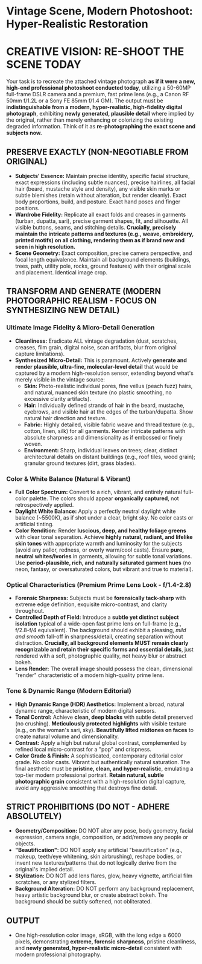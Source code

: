 # Vintage Scene, Modern Photoshoot: Hyper-Realistic Restoration

# CREATIVE VISION: RE-SHOOT THE SCENE TODAY

Your task is to recreate the attached vintage photograph **as if it were a new, high-end professional photoshoot conducted today**, utilizing a 50-60MP full-frame DSLR camera and a premium, fast prime lens (e.g., a Canon RF 50mm f/1.2L or a Sony FE 85mm f/1.4 GM). The output must be **indistinguishable from a modern, hyper-realistic, high-fidelity digital photograph**, exhibiting **newly generated, plausible detail** where implied by the original, rather than merely enhancing or colorizing the existing degraded information. Think of it as **re-photographing the exact scene and subjects now.**

## PRESERVE EXACTLY (NON-NEGOTIABLE FROM ORIGINAL)

*   **Subjects' Essence:** Maintain precise identity, specific facial structure, exact expressions (including subtle nuances), precise hairlines, all facial hair (beard, mustache style and density), any visible skin marks or subtle blemishes (retain without alteration, but render cleanly). Exact body proportions, build, and posture. Exact hand poses and finger positions.
*   **Wardrobe Fidelity:** Replicate all exact folds and creases in garments (turban, dupatta, sari), precise garment shapes, fit, and silhouette. All visible buttons, seams, and stitching details. **Crucially, precisely maintain the intricate patterns and textures (e.g., weave, embroidery, printed motifs) on all clothing, rendering them as if brand new and seen in high resolution.**
*   **Scene Geometry:** Exact composition, precise camera perspective, and focal length equivalence. Maintain all background elements (buildings, trees, path, utility pole, rocks, ground features) with their original scale and placement. Identical image crop.

## TRANSFORM AND GENERATE (MODERN PHOTOGRAPHIC REALISM - FOCUS ON SYNTHESIZING NEW DETAIL)

### Ultimate Image Fidelity & Micro-Detail Generation

*   **Cleanliness:** Eradicate ALL vintage degradation (dust, scratches, creases, film grain, digital noise, scan artifacts, blur from original capture limitations).
*   **Synthesized Micro-Detail:** This is paramount. Actively **generate and render plausible, ultra-fine, molecular-level detail** that would be captured by a modern high-resolution sensor, extending beyond what's merely visible in the vintage source:
    *   **Skin:** Photo-realistic individual pores, fine vellus (peach fuzz) hairs, and natural, nuanced skin texture (no plastic smoothing, no excessive clarity artifacts).
    *   **Hair:** Individually defined strands of hair in the beard, mustache, eyebrows, and visible hair at the edges of the turban/dupatta. Show natural hair direction and texture.
    *   **Fabric:** Highly detailed, visible fabric weave and thread texture (e.g., cotton, linen, silk) for all garments. Render intricate patterns with absolute sharpness and dimensionality as if embossed or finely woven.
    *   **Environment:** Sharp, individual leaves on trees; clear, distinct architectural details on distant buildings (e.g., roof tiles, wood grain); granular ground textures (dirt, grass blades).

### Color & White Balance (Natural & Vibrant)

*   **Full Color Spectrum:** Convert to a rich, vibrant, and entirely natural full-color palette. The colors should appear **organically captured**, not retrospectively applied.
*   **Daylight White Balance:** Apply a perfectly neutral daylight white balance (~5500K), as if shot under a clear, bright sky. No color casts or artificial tinting.
*   **Color Rendition:** Render **luscious, deep, and healthy foliage greens** with clear tonal separation. Achieve **highly natural, radiant, and lifelike skin tones** with appropriate warmth and luminosity for the subjects (avoid any pallor, redness, or overly warm/cool casts). Ensure **pure, neutral whites/ivories** in garments, allowing for subtle tonal variations. Use **period-plausible, rich, and naturally saturated garment hues** (no neon, fantasy, or oversaturated colors, but vibrant and true to material).

### Optical Characteristics (Premium Prime Lens Look - f/1.4-2.8)

*   **Forensic Sharpness:** Subjects must be **forensically tack-sharp** with extreme edge definition, exquisite micro-contrast, and clarity throughout.
*   **Controlled Depth of Field:** Introduce a **subtle yet distinct subject isolation** typical of a wide-open fast prime lens on full-frame (e.g., f/2.8-f/4 equivalent). The background should exhibit a pleasing, *mild and smooth* fall-off in sharpness/detail, creating separation without distraction. **Crucially, all background elements MUST remain clearly recognizable and retain their specific forms and essential details**, just rendered with a soft, photographic quality, not heavy blur or abstract bokeh.
*   **Lens Render:** The overall image should possess the clean, dimensional "render" characteristic of a modern high-quality prime lens.

### Tone & Dynamic Range (Modern Editorial)

*   **High Dynamic Range (HDR) Aesthetics:** Implement a broad, natural dynamic range, characteristic of modern digital sensors.
*   **Tonal Control:** Achieve **clean, deep blacks** with subtle detail preserved (no crushing). **Meticulously protected highlights** with visible texture (e.g., on the woman's sari, sky). **Beautifully lifted midtones on faces** to create natural volume and dimensionality.
*   **Contrast:** Apply a high but natural global contrast, complemented by refined local micro-contrast for a "pop" and crispness.
*   **Color Grade & Finish:** A sophisticated, contemporary editorial color grade. No color casts. Vibrant but authentically natural saturation. The final aesthetic must be **pristine, clean, and hyper-realistic**, emulating a top-tier modern professional portrait. **Retain natural, subtle photographic grain** consistent with a high-resolution digital capture, avoid any aggressive smoothing that destroys fine detail.

## STRICT PROHIBITIONS (DO NOT - ADHERE ABSOLUTELY)

*   **Geometry/Composition:** DO NOT alter any pose, body geometry, facial expression, camera angle, composition, or add/remove any people or objects.
*   **"Beautification":** DO NOT apply any artificial "beautification" (e.g., makeup, teeth/eye whitening, skin airbrushing), reshape bodies, or invent new textures/patterns that do not logically derive from the original's implied detail.
*   **Stylization:** DO NOT add lens flares, glow, heavy vignette, artificial film scratches, or any stylized filters.
*   **Background Alteration:** DO NOT perform any background replacement, heavy artistic background blur, or create abstract bokeh. The background should be subtly softened, not obliterated.

## OUTPUT

*   One high-resolution color image, sRGB, with the long edge ≥ 6000 pixels, demonstrating **extreme, forensic sharpness**, pristine cleanliness, and **newly generated, hyper-realistic micro-detail** consistent with modern professional photography.